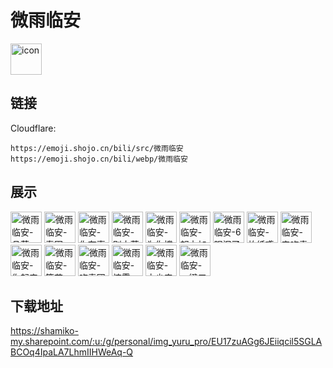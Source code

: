 # 微雨临安
<img src="https://emoji.shojo.cn/bili/src/微雨临安/icon.png" width="50" height="50" alt="icon">

## 链接
Cloudflare:
```
https://emoji.shojo.cn/bili/src/微雨临安
https://emoji.shojo.cn/bili/webp/微雨临安
```
## 展示
<img src="https://emoji.shojo.cn/bili/src/微雨临安/微雨临安-品茶.png" width="50" height="50" alt="微雨临安-品茶">
<img src="https://emoji.shojo.cn/bili/src/微雨临安/微雨临安-春困.png" width="50" height="50" alt="微雨临安-春困">
<img src="https://emoji.shojo.cn/bili/src/微雨临安/微雨临安-你有事吗.png" width="50" height="50" alt="微雨临安-你有事吗">
<img src="https://emoji.shojo.cn/bili/src/微雨临安/微雨临安-别太荒谬.png" width="50" height="50" alt="微雨临安-别太荒谬">
<img src="https://emoji.shojo.cn/bili/src/微雨临安/微雨临安-为你撑伞.png" width="50" height="50" alt="微雨临安-为你撑伞">
<img src="https://emoji.shojo.cn/bili/src/微雨临安/微雨临安-努力加餐.png" width="50" height="50" alt="微雨临安-努力加餐">
<img src="https://emoji.shojo.cn/bili/src/微雨临安/微雨临安-6眼泪了.png" width="50" height="50" alt="微雨临安-6眼泪了">
<img src="https://emoji.shojo.cn/bili/src/微雨临安/微雨临安-放纸鸢.png" width="50" height="50" alt="微雨临安-放纸鸢">
<img src="https://emoji.shojo.cn/bili/src/微雨临安/微雨临安-来吃青团.png" width="50" height="50" alt="微雨临安-来吃青团">
<img src="https://emoji.shojo.cn/bili/src/微雨临安/微雨临安-你起来啦.png" width="50" height="50" alt="微雨临安-你起来啦">
<img src="https://emoji.shojo.cn/bili/src/微雨临安/微雨临安-簪花.png" width="50" height="50" alt="微雨临安-簪花">
<img src="https://emoji.shojo.cn/bili/src/微雨临安/微雨临安-吃青团.png" width="50" height="50" alt="微雨临安-吃青团">
<img src="https://emoji.shojo.cn/bili/src/微雨临安/微雨临安-惊雷.png" width="50" height="50" alt="微雨临安-惊雷">
<img src="https://emoji.shojo.cn/bili/src/微雨临安/微雨临安-本少来也.png" width="50" height="50" alt="微雨临安-本少来也">
<img src="https://emoji.shojo.cn/bili/src/微雨临安/微雨临安-一键三连.png" width="50" height="50" alt="微雨临安-一键三连">

## 下载地址

https://shamiko-my.sharepoint.com/:u:/g/personal/img_yuru_pro/EU17zuAGg6JEiiqcil5SGLABCOq4IpaLA7LhmIIHWeAq-Q